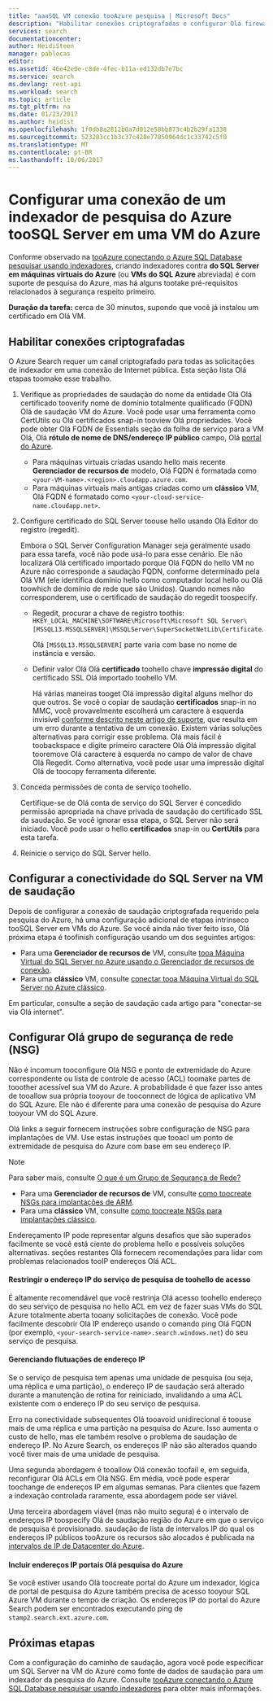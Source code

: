```yaml
---
title: "aaaSQL VM conexão tooAzure pesquisa | Microsoft Docs"
description: "Habilitar conexões criptografadas e configurar Olá firewall tooallow conexões tooSQL Server em uma máquina virtual (VM) do Azure de um indexador na pesquisa do Azure."
services: search
documentationcenter: 
author: HeidiSteen
manager: pablocas
editor: 
ms.assetid: 46e42e0e-c8de-4fec-b11a-ed132db7e7bc
ms.service: search
ms.devlang: rest-api
ms.workload: search
ms.topic: article
ms.tgt_pltfrm: na
ms.date: 01/23/2017
ms.author: heidist
ms.openlocfilehash: 1f0db8a2812b0a7d012e58bb873c4b2b29fa1338
ms.sourcegitcommit: 523283cc1b3c37c428e77850964dc1c33742c5f0
ms.translationtype: MT
ms.contentlocale: pt-BR
ms.lasthandoff: 10/06/2017
---
```

# <a name="configure-a-connection-from-an-azure-search-indexer-toosql-server-on-an-azure-vm"></a>Configurar uma conexão de um indexador de pesquisa do Azure tooSQL Server em uma VM do Azure
Conforme observado na [tooAzure conectando o Azure SQL Database pesquisar usando indexadores](search-howto-connecting-azure-sql-database-to-azure-search-using-indexers.md#faq), criando indexadores contra **do SQL Server em máquinas virtuais do Azure** (ou **VMs do SQL Azure** abreviada) é com suporte de pesquisa do Azure, mas há alguns tootake pré-requisitos relacionados à segurança respeito primeiro. 

**Duração da tarefa:** cerca de 30 minutos, supondo que você já instalou um certificado em Olá VM.

## <a name="enable-encrypted-connections"></a>Habilitar conexões criptografadas
O Azure Search requer um canal criptografado para todas as solicitações de indexador em uma conexão de Internet pública. Esta seção lista Olá etapas toomake esse trabalho.

1. Verifique as propriedades de saudação do nome da entidade Olá Olá certificado tooverify nome de domínio totalmente qualificado (FQDN) Olá de saudação VM do Azure. Você pode usar uma ferramenta como CertUtils ou Olá certificados snap-in tooview Olá propriedades. Você pode obter Olá FQDN de Essentials seção da folha de serviço para a VM Olá, Olá **rótulo de nome de DNS/endereço IP público** campo, Olá [portal do Azure](https://portal.azure.com/).
   
   * Para máquinas virtuais criadas usando hello mais recente **Gerenciador de recursos de** modelo, Olá FQDN é formatada como `<your-VM-name>.<region>.cloudapp.azure.com`. 
   * Para máquinas virtuais mais antigas criadas como um **clássico** VM, Olá FQDN é formatado como `<your-cloud-service-name.cloudapp.net>`. 
2. Configure certificado do SQL Server toouse hello usando Olá Editor do registro (regedit). 
   
    Embora o SQL Server Configuration Manager seja geralmente usado para essa tarefa, você não pode usá-lo para esse cenário. Ele não localizará Olá certificado importado porque Olá FQDN do hello VM no Azure não corresponde a saudação FQDN, conforme determinado pela Olá VM (ele identifica domínio hello como computador local hello ou Olá toowhich de domínio de rede que são Unidos). Quando nomes não corresponderem, use o certificado de saudação do regedit toospecify.
   
   * Regedit, procurar a chave de registro toothis: `HKEY_LOCAL_MACHINE\SOFTWARE\Microsoft\Microsoft SQL Server\[MSSQL13.MSSQLSERVER]\MSSQLServer\SuperSocketNetLib\Certificate`.
     
     Olá `[MSSQL13.MSSQLSERVER]` parte varia com base no nome de instância e versão. 
   * Definir valor Olá Olá **certificado** toohello chave **impressão digital** do certificado SSL Olá importado toohello VM.
     
     Há várias maneiras tooget Olá impressão digital alguns melhor do que outros. Se você o copiar de saudação **certificados** snap-in no MMC, você provavelmente escolherá um caractere à esquerda invisível [conforme descrito neste artigo de suporte](https://support.microsoft.com/kb/2023869/), que resulta em um erro durante a tentativa de um conexão. Existem várias soluções alternativas para corrigir esse problema. Olá mais fácil é toobackspace e digite primeiro caractere Olá Olá impressão digital tooremove Olá caractere à esquerda no campo de valor de chave Olá Regedit. Como alternativa, você pode usar uma impressão digital Olá de toocopy ferramenta diferente.
3. Conceda permissões de conta de serviço toohello. 
   
    Certifique-se de Olá conta de serviço do SQL Server é concedido permissão apropriada na chave privada de saudação do certificado SSL da saudação. Se você ignorar essa etapa, o SQL Server não será iniciado. Você pode usar o hello **certificados** snap-in ou **CertUtils** para esta tarefa.
4. Reinicie o serviço do SQL Server hello.

## <a name="configure-sql-server-connectivity-in-hello-vm"></a>Configurar a conectividade do SQL Server na VM de saudação
Depois de configurar a conexão de saudação criptografada requerido pela pesquisa do Azure, há uma configuração adicional de etapas intrínseco tooSQL Server em VMs do Azure. Se você ainda não tiver feito isso, Olá próxima etapa é toofinish configuração usando um dos seguintes artigos:

* Para uma **Gerenciador de recursos de** VM, consulte [tooa Máquina Virtual do SQL Server no Azure usando o Gerenciador de recursos de conexão](../virtual-machines/windows/sql/virtual-machines-windows-sql-connect.md). 
* Para uma **clássico** VM, consulte [conectar tooa Máquina Virtual do SQL Server no Azure clássico](../virtual-machines/windows/classic/sql-connect.md).

Em particular, consulte a seção de saudação cada artigo para "conectar-se via Olá internet".

## <a name="configure-hello-network-security-group-nsg"></a>Configurar Olá grupo de segurança de rede (NSG)
Não é incomum tooconfigure Olá NSG e ponto de extremidade do Azure correspondente ou lista de controle de acesso (ACL) toomake partes de tooother acessível sua VM do Azure. A probabilidade é que fazer isso antes de tooallow sua própria tooyour de tooconnect de lógica de aplicativo VM do SQL Azure. Ele não é diferente para uma conexão de pesquisa do Azure tooyour VM do SQL Azure. 

Olá links a seguir fornecem instruções sobre configuração de NSG para implantações de VM. Use estas instruções que tooacl um ponto de extremidade de pesquisa do Azure com base em seu endereço IP.

> [!NOTE]
> Para saber mais, consulte [O que é um Grupo de Segurança de Rede?](../virtual-network/virtual-networks-nsg.md)
> 
> 

* Para uma **Gerenciador de recursos de** VM, consulte [como toocreate NSGs para implantações de ARM](../virtual-network/virtual-networks-create-nsg-arm-pportal.md). 
* Para uma **clássico** VM, consulte [como toocreate NSGs para implantações clássico](../virtual-network/virtual-networks-create-nsg-classic-ps.md).

Endereçamento IP pode representar alguns desafios que são superados facilmente se você está ciente do problema hello e possíveis soluções alternativas. seções restantes Olá fornecem recomendações para lidar com problemas relacionados tooIP endereços Olá ACL.

#### <a name="restrict-access-toohello-search-service-ip-address"></a>Restringir o endereço IP do serviço de pesquisa de toohello de acesso
É altamente recomendável que você restrinja Olá acesso toohello endereço do seu serviço de pesquisa no hello ACL em vez de fazer suas VMs do SQL Azure totalmente aberta tooany solicitações de conexão. Você pode facilmente descobrir Olá IP endereço usando o comando ping Olá FQDN (por exemplo, `<your-search-service-name>.search.windows.net`) do seu serviço de pesquisa.

#### <a name="managing-ip-address-fluctuations"></a>Gerenciando flutuações de endereço IP
Se o serviço de pesquisa tem apenas uma unidade de pesquisa (ou seja, uma réplica e uma partição), o endereço IP de saudação será alterado durante a manutenção de rotina for reiniciado, invalidando a uma ACL existente com o endereço IP do seu serviço de pesquisa.

Erro na conectividade subsequentes Olá tooavoid unidirecional é toouse mais de uma réplica e uma partição na pesquisa do Azure. Isso aumenta o custo de hello, mas ele também resolve o problema de saudação de endereço IP. No Azure Search, os endereços IP não são alterados quando você tiver mais de uma unidade de pesquisa.

Uma segunda abordagem é tooallow Olá conexão toofail e, em seguida, reconfigurar Olá ACLs em Olá NSG. Em média, você pode esperar toochange de endereços IP em algumas semanas. Para clientes que fazem a indexação controlada raramente, essa abordagem pode ser viável.

Uma terceira abordagem viável (mas não muito segura) é o intervalo de endereços IP toospecify Olá de saudação região do Azure em que o serviço de pesquisa é provisionado. saudação de lista de intervalos IP do qual os endereços IP públicos tooAzure os recursos são alocados é publicada na [intervalos de IP de Datacenter do Azure](https://www.microsoft.com/download/details.aspx?id=41653). 

#### <a name="include-hello-azure-search-portal-ip-addresses"></a>Incluir endereços IP portais Olá pesquisa do Azure
Se você estiver usando Olá toocreate portal do Azure um indexador, lógica de portal de pesquisa do Azure também precisa de acesso tooyour SQL Azure VM durante o tempo de criação. Os endereços IP do portal do Azure Search podem ser encontrados executando ping de `stamp2.search.ext.azure.com`.

## <a name="next-steps"></a>Próximas etapas
Com a configuração do caminho de saudação, agora você pode especificar um SQL Server na VM do Azure como fonte de dados de saudação para um indexador da pesquisa do Azure. Consulte [tooAzure conectando o Azure SQL Database pesquisar usando indexadores](search-howto-connecting-azure-sql-database-to-azure-search-using-indexers.md) para obter mais informações.

